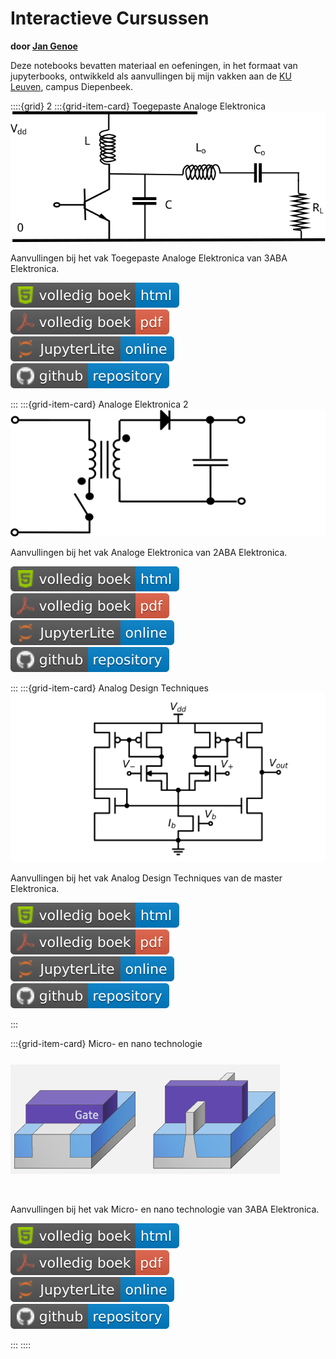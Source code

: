 # Interactieve Cursussen

**door [Jan Genoe](https://www.kuleuven.be/wieiswie/nl/person/00004269)**

Deze notebooks bevatten materiaal en oefeningen, in het formaat van jupyterbooks, ontwikkeld als aanvullingen bij mijn vakken aan de [KU Leuven](https://www.kuleuven.be), campus Diepenbeek.

::::{grid} 2
:::{grid-item-card}  Toegepaste Analoge Elektronica
[![logo](./images/logo.svg)](https://jangenoe.github.io/InteractieveCursus/ToegepasteAnalogeElektronica/intro.html)

Aanvullingen bij het vak Toegepaste Analoge Elektronica van 3ABA Elektronica.

[![html](./images/volledig_boek-html-blue.svg)](https://jangenoe.github.io/InteractieveCursus/ToegepasteAnalogeElektronica/intro.html)
[![pdf](./images/volledig_boek-pdf-red.svg)](https://jangenoe.github.io/InteractieveCursus/ToegepasteAnalogeElektronica/ToegepasteAnalogeElektronica.pdf)
[![jupyter-lite](./images/JupyterLite-online_environment-blue.svg)](https://jangenoe.github.io/InteractieveCursus/ToegepasteAnalogeElektronica/Lite/lab/)
[![github](./images/github-repository-blue.svg)](https://github.com/jangenoe/InteractieveCursus/tree/master/ToegepasteAnalogeElektronica)

:::
:::{grid-item-card}  Analoge Elektronica 2
[![logo](./images/logoAnaloge2.svg)](https://jangenoe.github.io/InteractieveCursus/AnalogeElektronica2/intro.html)

Aanvullingen bij het vak Analoge Elektronica van 2ABA Elektronica.

[![html](./images/volledig_boek-html-blue.svg)](https://jangenoe.github.io/InteractieveCursus/AnalogeElektronica2/intro.html)
[![pdf](./images/volledig_boek-pdf-red.svg)](https://jangenoe.github.io/InteractieveCursus/AnalogeElektronica2/AnalogeElektronica2.pdf)
[![jupyter-lite](./images/JupyterLite-online_environment-blue.svg)](https://jangenoe.github.io/InteractieveCursus/AnalogeElektronica2/Lite/lab/)
[![github](./images/github-repository-blue.svg)](https://github.com/jangenoe/InteractieveCursus/tree/master/AnalogeElektronica2)


:::
:::{grid-item-card}  Analog Design Techniques
[![logo](./images/logoDesignTechniques.svg)](https://jangenoe.github.io/InteractieveCursus/AnalogDesignTechniques/intro.html)

Aanvullingen bij het vak Analog Design Techniques van de master Elektronica.


[![html](./images/volledig_boek-html-blue.svg)](https://jangenoe.github.io/InteractieveCursus/AnalogDesignTechniques/intro.html)
[![pdf](./images/volledig_boek-pdf-red.svg)](https://jangenoe.github.io/InteractieveCursus/AnalogDesignTechniques/AnalogDesignTechniques.pdf)
[![jupyter-lite](./images/JupyterLite-online_environment-blue.svg)](https://jangenoe.github.io/InteractieveCursus/AnalogDesignTechniques/Lite/lab/)
[![github](./images/github-repository-blue.svg)](https://github.com/jangenoe/InteractieveCursus/tree/master/AnalogDesignTechniques)


:::

:::{grid-item-card}  Micro- en nano technologie
[![logo](./images/logoMinat.png)](https://jangenoe.github.io/InteractieveCursus/MicroEnNanoTechnologie/intro.html)

Aanvullingen bij het vak Micro- en nano technologie van 3ABA Elektronica.


[![html](./images/volledig_boek-html-blue.svg)](https://jangenoe.github.io/InteractieveCursus/MicroEnNanoTechnologie/intro.html)
[![pdf](./images/volledig_boek-pdf-red.svg)](https://jangenoe.github.io/InteractieveCursus/MicroEnNanoTechnologie/MicroEnNanoTechnologie.pdf)
[![jupyter-lite](./images/JupyterLite-online_environment-blue.svg)](https://jangenoe.github.io/InteractieveCursus/MicroEnNanoTechnologie/Lite/lab/)
[![github](./images/github-repository-blue.svg)](https://github.com/jangenoe/InteractieveCursus/tree/master/MicroEnNanoTechnologie)


:::
::::
